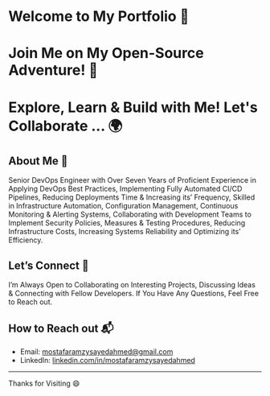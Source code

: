 # Welcome to My Portfolio 👋
# Join Me on My Open-Source Adventure! 🤝
# Explore, Learn & Build with Me! Let's Collaborate ... 🌍

## About Me 🚀

Senior DevOps Engineer with Over Seven Years of Proficient Experience in Applying DevOps Best Practices, Implementing Fully Automated CI/CD Pipelines, Reducing Deployments Time & Increasing its’ Frequency, Skilled in Infrastructure Automation, Configuration Management, Continuous Monitoring & Alerting Systems, Collaborating with Development Teams to Implement Security Policies, Measures & Testing Procedures, Reducing Infrastructure Costs, Increasing Systems Reliability and Optimizing its’ Efficiency.

## Let’s Connect 💬

I’m Always Open to Collaborating on Interesting Projects, Discussing Ideas & Connecting with Fellow Developers. If You Have Any Questions, Feel Free to Reach out.

## How to Reach out 📬

- Email: [mostafaramzysayedahmed@gmail.com](mailto:MostafaRamzySayedAhmed@gmail.com)
- LinkedIn: [linkedin.com/in/mostafaramzysayedahmed](https://www.linkedin.com/in/MostafaRamzySayedAhmed)

---

Thanks for Visiting 😄
